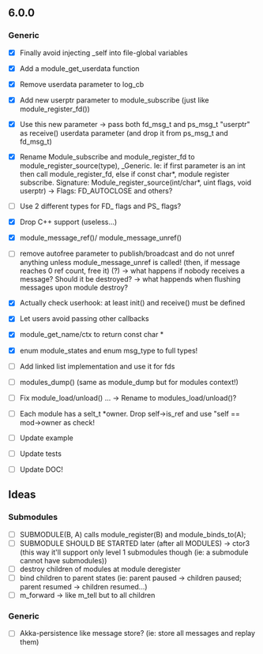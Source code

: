 ## 6.0.0

### Generic

- [x] Finally avoid injecting _self into file-global variables

- [x] Add a module_get_userdata function

- [x] Remove userdata parameter to log_cb

- [x] Add new userptr parameter to module_subscribe (just like module_register_fd())
- [x] Use this new parameter -> pass both fd_msg_t and ps_msg_t "userptr" as receive() userdata parameter (and drop it from ps_msg_t and fd_msg_t)

- [x] Rename Module_subscribe and module_register_fd to module_register_source(type), _Generic.
Ie: if first parameter is an int then call module_register_fd, else if const char*, module register subscribe.
Signature: Module_register_source(int/char*, uint flags, void userptr) -> Flags: FD_AUTOCLOSE and others?
- [ ] Use 2 different types for FD_ flags and PS_ flags?

- [x] Drop C++ support (useless...)

- [x] module_message_ref()/ module_message_unref() 
- [ ] remove autofree parameter to publish/broadcast and do not unref anything unless module_message_unref is called! (then, if message reaches 0 ref count, free it) (?)
-> what happens if nobody receives a message? Should it be destroyed?
-> what happends when flushing messages upon module destroy?

- [x] Actually check userhook: at least init() and receive() must be defined
- [x] Let users avoid passing other callbacks

- [x] module_get_name/ctx to return const char *

- [x] enum module_states and enum msg_type to full types!

- [ ] Add linked list implementation and use it for fds

- [ ] modules_dump() (same as module_dump but for modules context!)

- [ ] Fix module_load/unload() ... -> Rename to modules_load/unload()?

- [ ] Each module has a selt_t *owner. Drop self->is_ref and use "self == mod->owner as check!

- [ ] Update example
- [ ] Update tests
- [ ] Update DOC!

## Ideas

### Submodules
- [ ] SUBMODULE(B, A) calls module_register(B) and module_binds_to(A);
- [ ] SUBMODULE SHOULD BE STARTED later (after all MODULES) -> ctor3 (this way it'll support only level 1 submodules though (ie: a submodule cannot have submodules))
- [ ] destroy children of modules at module deregister
- [ ] bind children to parent states (ie: parent paused -> children paused; parent resumed -> children resumed...)
- [ ] m_forward -> like m_tell but to all children

### Generic
- [ ] Akka-persistence like message store? (ie: store all messages and replay them)
